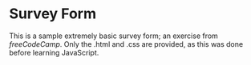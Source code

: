 # Survey Form

This is a sample extremely basic survey form; an exercise from *freeCodeCamp*. Only the .html and .css are provided, as this was done 
before learning JavaScript.


